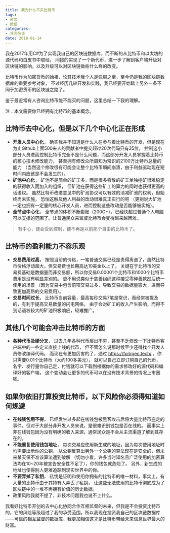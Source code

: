 ```yaml
---
title: 我为什么不买比特币
tags:
- 杂文
- 微信
categories:
- 冰河杂谈
date: 2018-01-14
---
```


我在2017年用C#为了实现我自己的区块链数据库，而不断的从比特币和以太坊的源代码和白皮书中取经，
间接的实现了一个新代币，进一步了解到客户端升级对区块链的影响，以及升级可以对区块链做些什么样的改变。

比特币作为加密货币的始祖，论其技术我个人是佩服之至，至今仍是我的区块链数据库的重要参考对象，
不过经历几轮开发和实践，我已经要开始踏上另外一条不同于加密货币的区块链之路了。

鉴于最近常有人咨询比特币能不能买的问题，这里总结一下我的理解。

注：本文需要你已经拥有比特币的基本概念。
 
## 比特币去中心化，但是以下几个中心化正在形成

* **开发人员中心化**，
  确实我并不知道是什么人在参与着比特币的开发，但是现在为止Github上面500来人的贡献者中提交超过20次代码只有35位。
  控制这小部分人员进而控制比特币完全不是什么问题，而这部分开发人员掌握着比特币的核心技术修改能力，
  甚至拥有修改众所周知为常识的2100万比特币总量的能力
  （当然这个修改很有可能会让整个比特币瞬间崩溃，由于利益驱动现在短时间内应该是不会发生的）。
* **矿池中心化**，
  矿池不是简单的矿工多，而是很多零散的矿工单独挖矿很难稳定的获得收入而加入的组织，
  但矿池在获得这些矿工的算力的同时也获得更高的话语权。
  虽然比特币改进意见中的矿池协议可以有效的消减矿池的权利，但始终尚未实施，
  恐怕这触及他人利益的改动很难真正实行的吧
  （更别说大矿池一定也拥有一定量的核心开发人员，进而控制这些改动是否能够被实施）。
* **全节点中心化**，
  全节点的体积不断膨胀（200G+），已经快超过普通个人电脑可以支撑的范围了。让普通民众来监督比特币会变得越来越困难。

> 有中心，便会受到控制，便不再是以前那个自由的比特币了。
 
## 比特币的盈利能力不容乐观

* **交易费用过高**，
  按照当前的价格，一笔普通交易已经是贵得离谱了，虽然比特币价格浮动超大，但交易费也长期高达10美金以上了，
  关键在于比特币的交易费基础是数据量而非交易额，所以你交易0.00001个比特币和1000个比特币费用是没有明显差别的。
  更不用说类似于慈善组织这种接受零碎善款然后统一使用的场景
  （因为交易中包含前项交易过多，导致交易的数据量较大，进而导致更加高昂的交易费用）。
* **交易时间过长**，
  比特币当前容量，最高每秒交易7笔是常识，而经常被提及的，有利于提高交易数量的闪电网络，
  由于会对矿工的收入产生影响，而得不到话语权较大的矿池积极响应，较难推广。
 
## 其他几个可能会冲击比特币的方面

* **各种代币及硬分叉**，
  过去几年各种代币层出不穷，甚至不乏修改一下比特币客户端中的一些定义直接上线的代币，
  但不管怎么说那时候至少还得找个开发人员修改编译代码。
  而现在有更加厉害的了，通过     https://forkgen.tech/ ，你只需要0.01个比特币（大约100多美元），
  就可以自己立即订购自己的代币，名字、发行量你自己定，付钱就可以下载到根据你的需求修改好的源代码和编译好的客户端，
  这个变动会让更多的代币可以在没有技术背景的情况上市圈钱。
 
## 如果你依旧打算投资比特币，以下风险你必须得知道如何规避

* **在线钱包用不得**，
  已经发生过多起在线钱包被黑客攻击后将大量比特币盗走的事件，但对于大部分非开发人员来说，是很难识别钱包是否在线的。
  而事实上非在线钱包因为没有明确的收入来源，通常民众是不会从主流渠道了解到其存在的。
* **不能重复使用钱包地址**，
  每次交易应使用新生成的地址，因为每次使用地址时均需要出示你的公钥，
  从公钥反算出另外一个公钥的算法现在是安全的，但未来某天保不准该算法遭到破解
  （切勿小看，许多当时知名且广泛使用的加密算法均在10~20年被宣告安全性不足了），你的钱包就危险了。
  另外，新生成的地址也使得别人更难追踪到现实世界中的你。
* **不要弄掉了私钥**，
  私钥是证明和使用你拥有的比特币的唯一材料，事实上，有大量的比特币由于其持有人弄丢了私钥，
  让这些无法使用的比特币彻底成为了区块链中的一堆不再拥有价值的历史数据。
* 政策风险我就不提了，非技术问题我也说不上什么。
 
我看好比特币开创的去中心化协同合作互相监督的未来，但我是不会投资比特币的，它的风险等级超过了我的承受范围。所以我现在投资我自己的区块链数据库——可信的相互监督的数据库，我更加相信这才是比特币带给未来信息世界最大的财富。

